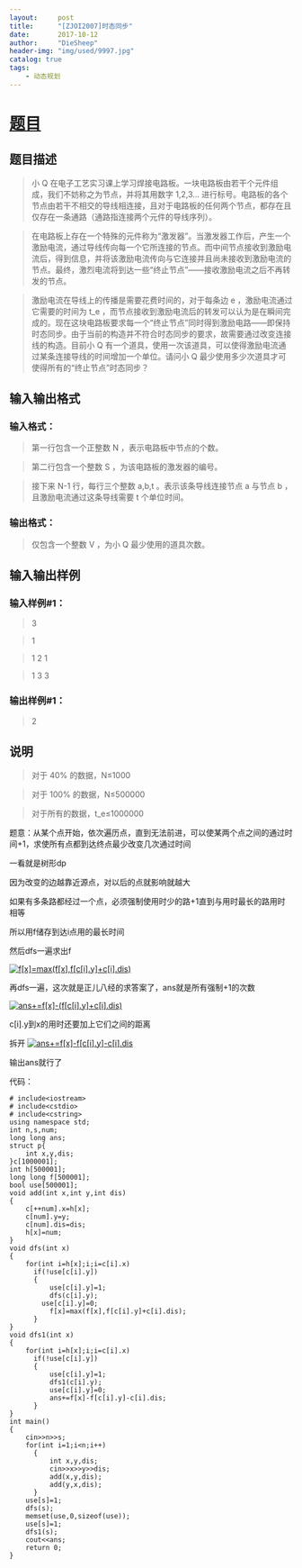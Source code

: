 ```yaml
---
layout:     post
title:      "[ZJOI2007]时态同步"
date:       2017-10-12
author:     "DieSheep"
header-img: "img/used/9997.jpg"
catalog: true
tags:
    - 动态规划
---
```

# [题目](https://www.luogu.org/problemnew/show/P1131)
## 题目描述
>小 Q 在电子工艺实习课上学习焊接电路板。一块电路板由若干个元件组成，我们不妨称之为节点，并将其用数字 1,2,3… 进行标号。电路板的各个节点由若干不相交的导线相连接，且对于电路板的任何两个节点，都存在且仅存在一条通路（通路指连接两个元件的导线序列）。

>在电路板上存在一个特殊的元件称为“激发器”。当激发器工作后，产生一个激励电流，通过导线传向每一个它所连接的节点。而中间节点接收到激励电流后，得到信息，并将该激励电流传向与它连接并且尚未接收到激励电流的节点。最终，激烈电流将到达一些“终止节点”――接收激励电流之后不再转发的节点。

>激励电流在导线上的传播是需要花费时间的，对于每条边 e ，激励电流通过它需要的时间为 t_e ，而节点接收到激励电流后的转发可以认为是在瞬间完成的。现在这块电路板要求每一个“终止节点”同时得到激励电路――即保持时态同步。由于当前的构造并不符合时态同步的要求，故需要通过改变连接线的构造。目前小 Q 有一个道具，使用一次该道具，可以使得激励电流通过某条连接导线的时间增加一个单位。请问小 Q 最少使用多少次道具才可使得所有的“终止节点”时态同步？

## 输入输出格式
### 输入格式：
>第一行包含一个正整数 N ，表示电路板中节点的个数。

>第二行包含一个整数 S ，为该电路板的激发器的编号。

>接下来 N-1 行，每行三个整数 a,b,t 。表示该条导线连接节点 a 与节点 b ，且激励电流通过这条导线需要 t 个单位时间。

### 输出格式：
>仅包含一个整数 V ，为小 Q 最少使用的道具次数。

## 输入输出样例
### 输入样例#1： 
>3

>1

>1 2 1

>1 3 3

### 输出样例#1： 
>2

## 说明
>对于 40% 的数据，N≤1000

>对于 100% 的数据，N≤500000

>对于所有的数据，t_e≤1000000

题意：从某个点开始，依次遍历点，直到无法前进，可以使某两个点之间的通过时间+1，求使所有点都到达终点最少改变几次通过时间

一看就是树形dp

因为改变的边越靠近源点，对以后的点就影响就越大

如果有多条路都经过一个点，必须强制使用时少的路+1直到与用时最长的路用时相等

所以用f储存到达i点用的最长时间

然后dfs一遍求出f

<a href="http://www.codecogs.com/eqnedit.php?latex=f[x]=max(f[x],f[c[i].y]&plus;c[i].dis)" target="_blank"><img src="http://latex.codecogs.com/gif.latex?f[x]=max(f[x],f[c[i].y]&plus;c[i].dis)" title="f[x]=max(f[x],f[c[i].y]+c[i].dis)" /></a>

再dfs一遍，这次就是正儿八经的求答案了，ans就是所有强制+1的次数

<a href="http://www.codecogs.com/eqnedit.php?latex=ans&plus;=f[x]-(f[c[i].y]&plus;c[i].dis)" target="_blank"><img src="http://latex.codecogs.com/gif.latex?ans&plus;=f[x]-(f[c[i].y]&plus;c[i].dis)" title="ans+=f[x]-(f[c[i].y]+c[i].dis)" /></a>

c[i].y到x的用时还要加上它们之间的距离

拆开
<a href="http://www.codecogs.com/eqnedit.php?latex=ans&plus;=f[x]-f[c[i].y]-c[i].dis" target="_blank"><img src="http://latex.codecogs.com/gif.latex?ans&plus;=f[x]-f[c[i].y]-c[i].dis" title="ans+=f[x]-f[c[i].y]-c[i].dis" /></a>

输出ans就行了

代码：
```
# include<iostream>
# include<cstdio>
# include<cstring>
using namespace std;
int n,s,num;
long long ans;
struct p{
    int x,y,dis;
}c[1000001];
int h[500001];
long long f[500001];
bool use[500001];
void add(int x,int y,int dis)
{
    c[++num].x=h[x];
    c[num].y=y;
    c[num].dis=dis;
    h[x]=num;
}
void dfs(int x)
{
    for(int i=h[x];i;i=c[i].x)
      if(!use[c[i].y])
      {
          use[c[i].y]=1;
          dfs(c[i].y);
        use[c[i].y]=0;
          f[x]=max(f[x],f[c[i].y]+c[i].dis);
      }
}
void dfs1(int x)
{
    for(int i=h[x];i;i=c[i].x)
      if(!use[c[i].y])
      {
          use[c[i].y]=1;
          dfs1(c[i].y);
          use[c[i].y]=0;
          ans+=f[x]-f[c[i].y]-c[i].dis;
      }
}
int main()
{
    cin>>n>>s;
    for(int i=1;i<n;i++)
      {
          int x,y,dis;
          cin>>x>>y>>dis;
          add(x,y,dis);
          add(y,x,dis);
      }
    use[s]=1;
    dfs(s);
    memset(use,0,sizeof(use));
    use[s]=1;
    dfs1(s);
    cout<<ans;
    return 0;
}
```
